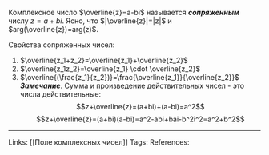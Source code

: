 Комплексное число $\overline{z}=a-bi$ называется ***сопряженным*** числу $z=a+bi$. 
Ясно, что $|\overline{z}|=|z|$ и $arg(\overline{z})=arg(z)$. 

Свойства сопряженных чисел:
1. $\overline{z_1+z_2}=\overline{z_1}+\overline{z_2}$
2. $\overline{z_1z_2}=\overline{z_1} \cdot \overline{z_2}$
3. $\overline{(\frac{z_1}{z_2})}=\frac{\overline{z_1}}{\overline{z_2}}$
***Замечание***. Сумма и произведение действительных чисел - это числа действительные: 
$$z+\overline{z}=(a+bi)+(a-bi)=a^2$$
$$z+\overline{z}=(a+bi)(a-bi)=a^2-abi+bai-b^2i^2=a^2+b^2$$

___
Links: [[Поле комплексных чисел]] 
Tags:
References: